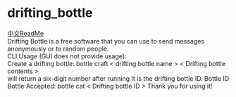 # drifting_bottle
[中文ReadMe](readme_cn.md)  
Drifting Bottle is a free software that you can use to send messages anonymously or to random people.   
CLI Usage (GUI does not provide usage):  
Create a drifting bottle: bottle craft < drifting bottle name > < Drifting bottle contents >  
will return a six-digit number after running It is the drifting bottle ID.
Bottle ID Bottle Accepted: bottle cat < Drifting bottle ID >
Thank you for using it!
